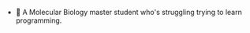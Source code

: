 - 👋 A Molecular Biology master student who's struggling trying to learn programming.

<!---
saltyyyyy/saltyyyyy is a ✨ special ✨ repository because its `README.md` (this file) appears on your GitHub profile.
You can click the Preview link to take a look at your changes.
--->
